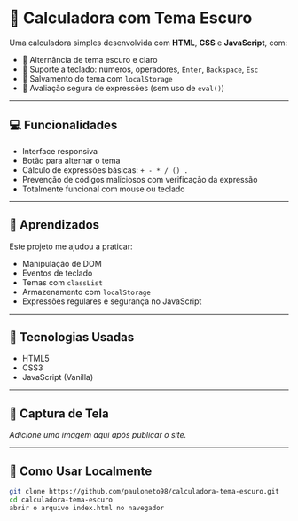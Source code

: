 # 🧮 Calculadora com Tema Escuro

Uma calculadora simples desenvolvida com **HTML**, **CSS** e **JavaScript**, com:

- 🌙 Alternância de tema escuro e claro
- 🎹 Suporte a teclado: números, operadores, `Enter`, `Backspace`, `Esc`
- 💾 Salvamento do tema com `localStorage`
- 🔐 Avaliação segura de expressões (sem uso de `eval()`)

---

## 💻 Funcionalidades

- Interface responsiva
- Botão para alternar o tema
- Cálculo de expressões básicas: `+ - * / () .`
- Prevenção de códigos maliciosos com verificação da expressão
- Totalmente funcional com mouse ou teclado

---

## 🧠 Aprendizados

Este projeto me ajudou a praticar:

- Manipulação de DOM
- Eventos de teclado
- Temas com `classList`
- Armazenamento com `localStorage`
- Expressões regulares e segurança no JavaScript

---

## 🔧 Tecnologias Usadas

- HTML5
- CSS3
- JavaScript (Vanilla)

---

## 📸 Captura de Tela

*Adicione uma imagem aqui após publicar o site.*

---

## 🚀 Como Usar Localmente

```bash
git clone https://github.com/pauloneto98/calculadora-tema-escuro.git
cd calculadora-tema-escuro
abrir o arquivo index.html no navegador